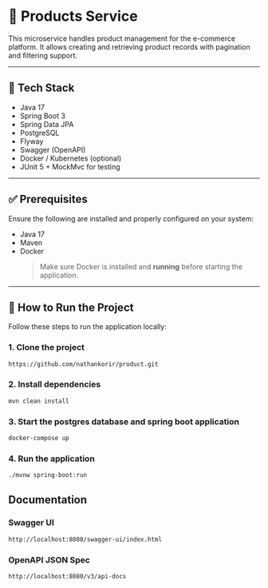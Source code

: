 # 🧪 Products Service

This microservice handles product management for the e-commerce platform. It allows creating and retrieving product records with pagination and filtering support.

---

## 🚀 Tech Stack

- Java 17
- Spring Boot 3
- Spring Data JPA
- PostgreSQL
- Flyway
- Swagger (OpenAPI)
- Docker / Kubernetes (optional)
- JUnit 5 + MockMvc for testing

---

## ✅ Prerequisites

Ensure the following are installed and properly configured on your system:

- Java 17
- Maven
- Docker
  > Make sure Docker is installed and **running** before starting the application.

---

## 🚀 How to Run the Project

Follow these steps to run the application locally:

### 1. Clone the project
```bash
https://github.com/nathankorir/product.git
```

### 2. Install dependencies
```bash
mvn clean install
```

### 3. Start the postgres database and spring boot application
```bash
docker-compose up
```

### 4. Run the application
```bash
./mvnw spring-boot:run  
```

## Documentation

### Swagger UI
```bash
http://localhost:8080/swagger-ui/index.html
```

### OpenAPI JSON Spec
```bash
http://localhost:8080/v3/api-docs
```